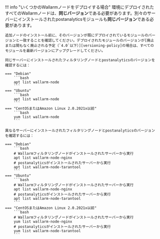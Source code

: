 !!! info "いくつかのWallarmノードをデプロイする場合"
    環境にデプロイされたすべてのWallarmノードは、**同じバージョン**である必要があります。別々のサーバーにインストールされたpostanalyticsモジュールも**同じバージョン**である必要があります。

    追加ノードのインストール前に、そのバージョンが既にデプロイされているモジュールのバージョンと一致することを確認してください。デプロイされたモジュールのバージョンが[廃止または間もなく廃止される予定（`4.0`以下）][versioning-policy]の場合は、すべてのモジュールを最新バージョンにアップグレードしてください。

    同じサーバーにインストールされたフィルタリングノードとpostanalyticsのバージョンを確認するには：

    === "Debian"
        ```bash
        apt list wallarm-node
        ```
    === "Ubuntu"
        ```bash
        apt list wallarm-node
        ```
    === "CentOSまたはAmazon Linux 2.0.2021x以前"
        ```bash
        yum list wallarm-node
        ```

    異なるサーバーにインストールされたフィルタリングノードとpostanalyticsのバージョンを確認するには：

    === "Debian"
        ```bash
        # Wallarmフィルタリングノードがインストールされたサーバーから実行
        apt list wallarm-node-nginx
        # postanalyticsがインストールされたサーバーから実行
        apt list wallarm-node-tarantool
        ```
    === "Ubuntu"
        ```bash
        # Wallarmフィルタリングノードがインストールされたサーバーから実行
        apt list wallarm-node-nginx
        # postanalyticsがインストールされたサーバーから実行
        apt list wallarm-node-tarantool
        ```
    === "CentOSまたはAmazon Linux 2.0.2021x以前"
        ```bash
        # Wallarmフィルタリングノードがインストールされたサーバーから実行
        yum list wallarm-node-nginx
        # postanalyticsがインストールされたサーバーから実行
        yum list wallarm-node-tarantool
        ```